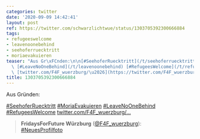 ```yaml
---
categories: twitter
date: '2020-09-09 14:42:41'
layout: post
ref: https://twitter.com/schwarzlichtwue/status/1303705392300666884
tags:
- refugeeswelcome
- leavenoonebehind
- seehoferruecktritt
- moriaevakuieren
teaser: "Aus Gr\xFCnden:\n\n[#SeehoferRuecktritt](/t/seehoferruecktritt) [#MoriaEvakuieren](/t/moriaevakuieren)\
  \ [#LeaveNoOneBehind](/t/leavenoonebehind) [#RefugeesWelcome](/t/refugeeswelcome)\
  \ [twitter.com/F4F_wuerzburg/\u2026](https://twitter.com/F4F_wuerzburg/status/1303704954792800258)"
title: 1303705392300666884
---
```

Aus Gründen:

[#SeehoferRuecktritt](/t/seehoferruecktritt) [#MoriaEvakuieren](/t/moriaevakuieren) [#LeaveNoOneBehind](/t/leavenoonebehind) [#RefugeesWelcome](/t/refugeeswelcome) [twitter.com/F4F_wuerzburg/…](https://twitter.com/F4F_wuerzburg/status/1303704954792800258)
> <b>FridaysForFuture Würzburg</b> ([@F4F_wuerzburg](https://twitter.com/F4F_wuerzburg)):  
>[#NeuesProfilfoto](/t/neuesprofilfoto)   

